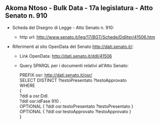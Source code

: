 ## Akoma Ntoso - Bulk Data - 17a legislatura - Atto Senato n. 910 ##

* Scheda del Disegno di Legge - Atto Senato n. 910:
	* http url: http://www.senato.it/leg/17/BGT/Schede/Ddliter/41506.htm

* Riferimenti al sito OpenData del Senato http://dati.senato.it/:
	* Link OpenData: http://dati.senato.it/ddl/41506
	* Query SPARQL per i documenti relativi all'Atto Senato:

        PREFIX osr: <http://dati.senato.it/osr/>  
		SELECT DISTINCT ?testoPresentato ?testoApprovato  
		WHERE  
		{  
		    ?ddl a osr:Ddl.  
		    ?ddl osr:idFase 910 .  
		    OPTIONAL { ?ddl osr:testoPresentato ?testoPresentato }  
		    OPTIONAL { ?ddl osr:testoApprovato ?testoApprovato }  
		}
		